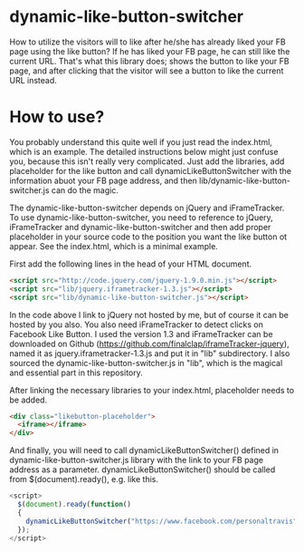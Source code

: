 dynamic-like-button-switcher
============================

How to utilize the visitors will to like after he/she has already liked your FB page using the like button? If he has liked your FB page, he can still like the current URL. That's what this library does; shows the button to like your FB page, and after clicking that the visitor will see a button to like the current URL instead.

How to use?
===========

You probably understand this quite well if you just read the index.html, which is an example. The detailed instructions below might just confuse you, because this isn't really very complicated. Just add the libraries, add placeholder for the like button and call dynamicLikeButtonSwitcher with the information abuot your FB page address, and then lib/dynamic-like-button-switcher.js can do the magic.

The dynamic-like-button-switcher depends on jQuery and iFrameTracker. To use dynamic-like-button-switcher, you need to reference to jQuery, iFrameTracker and dynamic-like-button-switcher and then add proper placeholder in your source code to the position you want the like button ot appear. See the index.html, which is a minimal example.

First add the following lines in the head of your HTML document.
```html
<script src="http://code.jquery.com/jquery-1.9.0.min.js"></script>
<script src="lib/jquery.iframetracker-1.3.js"></script>
<script src="lib/dynamic-like-button-switcher.js"></script>
```
In the code above I link to jQuery not hosted by me, but of course it can be hosted by you also. You also need iFrameTracker to detect clicks on Facebook Like Button. I used the version 1.3 and iFrameTracker can be downloaded on Github (https://github.com/finalclap/iframeTracker-jquery), named it as jquery.iframetracker-1.3.js and put it in "lib" subdirectory. I also sourced the dynamic-like-button-switcher.js in "lib", which is the magical and essential part in this repository.

After linking the necessary libraries to your index.html, placeholder needs to be added.
```html
<div class="likebutton-placeholder">
  <iframe></iframe>
</div> 
```
And finally, you will need to call dynamicLikeButtonSwitcher() defined in dynamic-like-button-switcher.js library with the link to your FB page address as a parameter. dynamicLikeButtonSwitcher() should be called from $(document).ready(), e.g. like this.
```javascript
<script>
  $(document).ready(function() 
  {
    dynamicLikeButtonSwitcher("https://www.facebook.com/personaltravis");
  }); 
</script>
```
